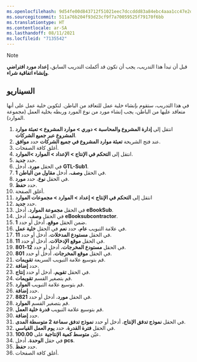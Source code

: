 ```yaml
---
ms.openlocfilehash: 9d54fe00d843712f51021eec7dccddd83a84ebc4aaa1cc47e2d718a0836ea7d5
ms.sourcegitcommit: 511a76b204f93d23cf9f7a70059525f79170f6bb
ms.translationtype: HT
ms.contentlocale: ar-SA
ms.lasthandoff: 08/11/2021
ms.locfileid: "7135542"
---
```

> [!NOTE]
> قبل أن تبدأ هذا التدريب، يجب أن تكون قد أكملت التدريب السابق، **إعداد مورد افتراضي وإنشاء اتفاقية شراء**.

## <a name="scenario"></a>السيناريو
في هذا التدريب، ستقوم بإنشاء خلية عمل للتعاقد من الباطن.  لتكوين خلية عمل على أنها متعاقد عليها من الباطن، يجب إنشاء مورد من نوع المورد وربطه بخلية العمل (مجموعة الموارد).

1.  انتقل إلى **إدارة المشروع والمحاسبة > دوري > موارد المشروع > تعبئة موارد المشروع عبر جميع الشركات**.
2.   عند فتح الشريحة **تعبئة موارد المشروع في جميع الشركات** حدد **موافق**.
3.   أغلق كافة الصفحات.
4.   انتقل إلى **التحكم في الإنتاج > الإعداد > الموارد >الموارد**.
5.  حدد **جديد**.
6.  في الحقل **مورد**، أدخل **GTL-Sub1**.
7.  في الحقل **وصف**، أدخل **مقاول من الباطن 1**.
8.  في الحقل **نوع**، حدد **مورد**.
9.  حدد **حفظ**.
10.  أغلق الصفحة.
11.  انتقل إلى **التحكم في الإنتاج > إعداد > الموارد > مجموعات الموارد**
12.  حدد **جديد‏‎**.
13. في الحقل **مجموعة الموارد**، أدخل **eBookSub**.
14. في الحقل **وصف**، أدخل **eBooksubcontractor**.
15. ضمن الحقل **موقع**، أدخل أو حدد **1‎**.
16. في علامة التبويب **عام**، حدد **نعم** في الحقل **خلية عمل**.
17. في الحقل **مستودع المدخلات**، أدخل أو حدد **11‎**.
18. في الحقل **موقع الإدخالات**، أدخل أو حدد **11‎**.
19. في الحقل **مستودع المخرجات**، أدخل أو حدد **12-801**.
20. في الحقل **موقع المخرجات**، أدخل أو حدد **801‎**.
21. قم بتوسيع علامة التبويب السريعة **تقويمات**.
22. حدد **إضافة**.
23. في الحقل **تقويم**، أدخل أو حدد **إنتاج‎**.
24. قم بتصغير القسم **تقويمات**.
25. قم بتوسيع علامة التبويب **الموارد**.
26. حدد **إضافة**.
27. في الحقل **مورد**، أدخل أو حدد **8821‎**.
28. قم بتصغير القسم **الموارد**.
29. قم بتوسيع علامة التبويب **قدرة خلية العمل**.
30. حدد **إضافة**.
31. في الحقل **نموذج تدفق الإنتاج**، أدخل أو حدد **نموذج تدفق سماعة 2 متوسطة المدى**.
26. في الحقل **فترة القدرة**، حدد **يوم العمل القياسي**.
27. عيّن **متوسط كمية الإنتاجية** على **100.00**.
28. في حقل **الوحدة**، أدخل **pcs**.
29. حدد **حفظ**.
30. أغلق كافة الصفحات.
